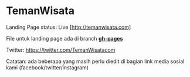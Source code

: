 # TemanWisata
Landing Page status: Live [http://temanwisata.com]

File untuk landing page ada di branch [**gh-pages**](https://github.com/nugi/TemanWisata/tree/gh-pages)

Twitter: https://twitter.com/TemanWisatacom

Catatan: ada beberapa yang masih perlu diedit di bagian link media sosial kami (facebook/twitter/instagram)
